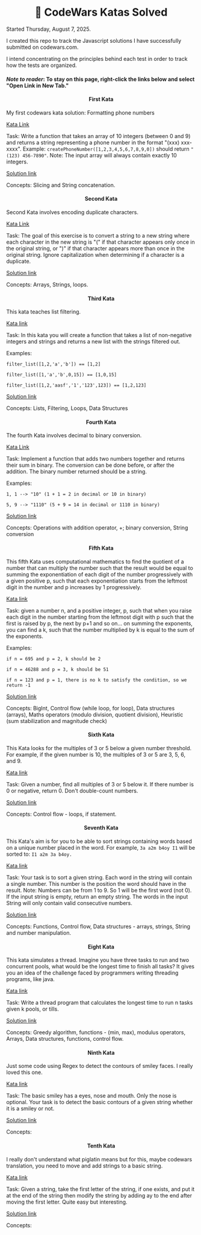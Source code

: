 <h1 align="center">🚀 CodeWars Katas Solved</h1>

Started Thursday, August 7, 2025.

I created this repo to track the Javascript solutions I have successfully submitted on codewars.com. 

I intend concentrating on the principles behind each test in order to track how the tests are organized. 

<h4><em>Note to reader</em>: To stay on this page, right-click the links below and select "Open Link in New Tab."</h4>

<h4 align="center">First Kata</h4>

My first codewars kata solution: Formatting phone numbers

[Kata Link](https://www.codewars.com/kata/525f50e3b73515a6db000b83/train/javascript)

Task: Write a function that takes an array of 10 integers (between 0 and 9) 
and returns a string representing a phone number in the format "(xxx) xxx-xxxx".
Example: ```createPhoneNumber([1,2,3,4,5,6,7,8,9,0])``` should return ```"(123) 456-7890"```.
Note: The input array will always contain exactly 10 integers.

[Solution link](js-files/phone_creator.js)

Concepts: Slicing and String concatenation. 

<h4 align="center">Second Kata</h4>

Second Kata involves encoding duplicate characters.

[Kata Link](https://www.codewars.com/kata/54b42f9314d9229fd6000d9c)

Task: The goal of this exercise is to convert a string to a new string 
where each character in the new string is "(" if that character appears 
only once in the original string, or ")" if that character appears 
more than once in the original string. Ignore capitalization when 
determining if a character is a duplicate. 

[Solution link](js-files/duplicate_encoder.js)

Concepts: Arrays, Strings, loops. 

<h4 align="center">Third Kata</h4>

This kata teaches list filtering. 

[Kata link](https://www.codewars.com/kata/53dbd5315a3c69eed20002dd/train/javascript)

Task: In this kata you will create a function that takes a list of non-negative 
integers and strings and returns a new list with the strings filtered out. 

Examples:

```filter_list([1,2,'a','b']) == [1,2]```

```filter_list([1,'a','b',0,15]) == [1,0,15]```

```filter_list([1,2,'aasf','1','123',123]) == [1,2,123]```

[Solution link](js-files/list_filtering.js)

Concepts: Lists, Filtering, Loops, Data Structures

<h4 align="center">Fourth Kata</h4>

The fourth Kata involves decimal to binary conversion. 

[Kata Link](https://www.codewars.com/kata/551f37452ff852b7bd000139/train/javascript)

Task: Implement a function that adds two numbers together and returns their sum in binary. The conversion can be done before, or after the addition. The binary number returned should be a string.

Examples: 

```1, 1 --> "10" (1 + 1 = 2 in decimal or 10 in binary)```

```5, 9 --> "1110" (5 + 9 = 14 in decimal or 1110 in binary)```

[Solution link](js-files/binary_addition.js)

Concepts: Operations with addition operator, +; binary conversion, String conversion

<h4 align="center"> Fifth Kata </h4>

This fifth Kata uses computational mathematics to find the quotient of a number that can 
multiply the number such that the result would be equal to summing the exponentiation 
of each digit of the number progressively with a given positive p, such that each
exponentiation starts from the leftmost digit in the number and p increases by 1 progressively. 

[Kata link](https://www.codewars.com/kata/5552101f47fc5178b1000050/solutions/javascript)

Task: given a number n, and a positive integer, p, such that when you raise each digit
in the number starting from the leftmost digit with p such that the first is raised by p, the next by p+1 and so on... on summing the exponents, you can find a k, such that the number multiplied by k is equal to the sum of the exponents. 

Examples:

```if n = 695 and p = 2, k should be 2``` 

```if n = 46288 and p = 3, k should be 51```

```if n = 123 and p = 1, there is no k to satisfy the condition, so we return -1```

[Solution link](js-files/digits_play.js)


Concepts: BigInt, Control flow (while loop, for loop), Data structures (arrays), Maths operators (modulo division, quotient division), Heuristic (sum stabilization and magnitude check)  

<h4 align="center"> Sixth Kata </h4>

This Kata looks for the multiples of 3 or 5 below a given number threshold. For example,
if the given number is 10, the multiples of 3 or 5 are 3, 5, 6, and 9. 

[Kata link](https://www.codewars.com/kata/514b92a657cdc65150000006/javascript
)

Task: Given a number, find all multiples of 3 or 5 below it. If there number is 0
or negative, return 0. Don't double-count numbers. 

[Solution link](js-files/multiple35.js)

Concepts: Control flow - loops, if statement.

<h4 align="center"> Seventh Kata </h4>

This Kata's aim is for you to be able to sort strings containing words based on a 
unique number placed in the word. For example, ```3a a2m b4oy I1``` will be sorted to:
```I1 a2m 3a b4oy.``` 

[Kata link](https://www.codewars.com/kata/55c45be3b2079eccff00010f/javascript)

Task: Your task is to sort a given string. Each word in the string will contain 
a single number. This number is the position the word should have in the result.
Note: Numbers can be from 1 to 9. So 1 will be the first word (not 0).
If the input string is empty, return an empty string. The words in the input String 
will only contain valid consecutive numbers.

[Solution link](js-files/your_order.js)

Concepts: Functions, Control flow, Data structures - arrays, strings, String and number manipulation. 

<h4 align="center"> Eight Kata </h4>

 This kata simulates a thread. Imagine you have three tasks to run and two concurrent pools, what would be the longest time to finish all tasks? It gives you an idea of the challenge faced by programmers writing threading programs, like java. 

[Kata link](https://www.codewars.com/kata/57b06f90e298a7b53d000147/javascript)

Task: Write a thread program that calculates the longest time to run n tasks given 
k pools, or tills. 

[Solution link](js-files/threadpool.js)

Concepts: Greedy algorithm, functions - (min, max), modulus operators, Arrays, Data structures, functions, control flow.  

<h4 align="center">Ninth Kata</h4>

Just some code using Regex to detect the contours of smiley faces. I really loved this one. 

[Kata link](https://www.codewars.com/kata/583203e6eb35d7980400002a/solutions/javascript)

Task: The basic smiley has a eyes, nose and mouth. Only the nose is optional. Your task is to detect the basic contours of a given string whether it is a smiley or not. 

[Solution link]()

Concepts:

<h4 align="center">Tenth Kata</h4>

I really don't understand what piglatin means but for this, maybe codewars translation, you need to move and add strings to a basic string. 

[Kata link](https://www.codewars.com/kata/520b9d2ad5c005041100000f/javascript)

Task: Given a string, take the first letter of the string, if one exists, and put it at the end of the string then modify the string by adding ay to the end after moving the first letter. Quite easy but interesting. 

[Solution link]()

Concepts: 